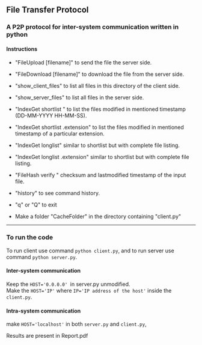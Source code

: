 ## File Transfer Protocol

### A P2P protocol for inter-system communication written in python

#### Instructions

- "FileUpload [filename]" to send the file the server side.
- "FileDownload [filename]" to download the file from the server side.
- "show_client_files" to list all files in this directory of the client side.
- "show_server_files" to list all files in the server side.
- "IndexGet shortlist <starttimestamp> <endtimestamp>" to list the files modified in mentioned timestamp (DD-MM-YYYY HH-MM-SS).
- "IndexGet shortlist <starttimestamp> <endtimestamp> .extension" to list the files modified in mentioned timestamp of a particular extension.
- "IndexGet longlist" similar to shortlist but with complete file listing.
- "IndexGet longlist .extension" similar to shortlist but with complete file listing. 
- "FileHash verify <filename>" checksum and lastmodified timestamp of the input file.
- "history" to see command history.
- "q" or "Q" to exit

- Make a folder "CacheFolder" in the directory containing "client.py"
------

### To run the code

To run client use command ```python client.py```, and to run server use command ```python server.py```.  

#### Inter-system communication

Keep the `HOST='0.0.0.0' `in server.py unmodified.  
Make the `HOST='IP'` where `IP='IP address of the host'` inside the ```client.py```.  

#### Intra-system communication

make `HOST='localhost'` in both `server.py` and `client.py`,

Results are present in Report.pdf